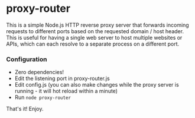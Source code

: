 # proxy-router
This is a simple Node.js HTTP reverse proxy server that forwards incoming requests to different ports based on the requested domain / host header. This is useful for having a single web server to host multiple websites or APIs, which can each resolve to a separate process on a different port.

### Configuration
- Zero dependencies!
- Edit the listening port in proxy-router.js
- Edit config.js (you can also make changes while the proxy server is running - it will hot reload within a minute)
- Run `node proxy-router`

That's it! Enjoy.
